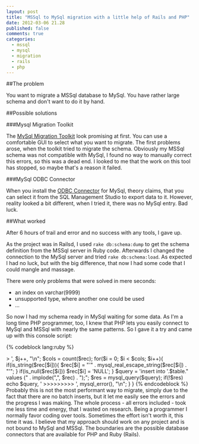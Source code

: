 ```yaml
---
layout: post
title: "MSSql to MySql migration with a little help of Rails and PHP"
date: 2012-03-06 21.28
published: false
comments: true
categories:
  - mssql
  - mysql
  - migration
  - rails
  - php
---
```


##The problem
    
You want to migrate a MSSql database to MySql. You have rather large schema and don't want to do it by hand.


##Possible solutions

###Mysql Migration Toolkit

The [MySql Migration Toolkit](http://dev.mysql.com/doc/migration-toolkit/en/:) look promising at first. You can use a comfortable GUI to select what you want to migrate. The first problems arose, when the toolkit tried to migrate the schema. Obviously my MSSql schema was not compatible with MySql, I found no way to manually correct this errors, so this was a dead end. I looked to me that the work on this tool has stopped, so maybe that's a reason it failed.


###MySql ODBC Connector

When you install the [ODBC Connector](http://dev.mysql.com/downloads/connector/odbc/) for MySql, theory claims, that you can select it from the SQL Management Studio to export data to it. However, reality looked a bit different, when I tried it, there was no MySql entry. Bad luck.

##What worked

After 6 hours of trail and error and no success with any tools, I gave up.

As the project was in Railsd, I used `rake db:schema:dump` to get the schema definition from the MSSql server in Ruby code. Afterwards I changed the connection to the MySql server and tried `rake db:schema:load`. As expected I had no luck, but with the big difference, that now I had some code that I could mangle and massage.

There were only problems that were solved in mere seconds:

  - an index on varchar(9999)
  - unsupported type, where another one could be used
  - ...

So now I had my schema ready in MySql waiting for some data. As I'm a long time PHP programmer, too, I knew that PHP lets you easily connect to MySql and MSSql with nearly the same patterns. So I gave it a try and came up with this console script:

{% codeblock lang:ruby %}
<?php

#Connection variables :
$mysql_host = '';
$mysql_user = '';
$mysql_password = '';
$mysql_database = '';
$mysql_link = mysql_connect(
  $mysql_host,
  $mysql_user,
  $mysql_password);

$mssql_host = '';
$mssql_user = '';
$mssql_password = '';
$mssql_database = '';
$mssql_link = mssql_connect(
  $mssql_host,
  $mssql_user, 
  $mssql_password);

$tables = array(/* LIST THE TABLES YOU WANT TO MIGRATE HERE */);

#Select the databases:
mysql_select_db($mysql_database);
mssql_select_db($mssql_database);

#Migrate the data:
foreach($tables as $table){

	$m_res = mssql_query('select * from '. $table);

	$j = 0;

	while($rec = mssql_fetch_array($m_res, MSSQL_NUM)){
		echo $table, ' >> ', $j++, "\n";
		$cols = count($rec);
		for($i = 0; $i < $cols; $i++){
			if(is_string($rec[$i])){
				$rec[$i] = "'" . mysql_real_escape_string($rec[$i]) . "'";
			}
			if(is_null($rec[$i])) $rec[$i] = 'NULL';
		}

		$query = 'insert into '.$table." values (" . implode(",", $rec) . ");";
		$res = mysql_query($query);
		if(!$res) echo $query, ' >>>>>>>>> ', mysql_error(), "\n";
	}

}

{% endcodeblock %}

Probably this is not the most performant way to migrate, simply due to the fact that there are no batch inserts, but it let me easily see the errors and the progress I was making. The whole process - all errors included - took me less time and energy, that I wasted on research. Being a programmer I normally favor coding over tools. Sometimes the effort isn't worth it, this time it was.

I believe that my approach should work on any project and is not bound to MySql and MSSql. The boundaries are the possible database connectors that are available for PHP and Ruby (Rails).
